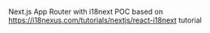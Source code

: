 Next.js App Router with i18next POC based on https://i18nexus.com/tutorials/nextjs/react-i18next tutorial